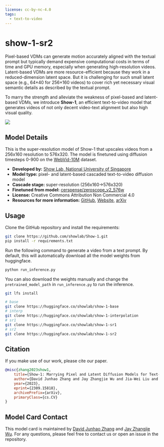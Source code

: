 ```yaml
---
license: cc-by-nc-4.0
tags: 
  - text-to-video
---
```


# show-1-sr2

Pixel-based VDMs can generate motion accurately aligned with the textual prompt but typically demand expensive computational costs in terms of time and GPU memory, especially when generating high-resolution videos. Latent-based VDMs are more resource-efficient because they work in a reduced-dimension latent space. But it is challenging for such small latent space (e.g., 64×40 for 256×160 videos) to cover rich yet necessary visual semantic details as described by the textual prompt. 

To marry the strength and alleviate the weakness of pixel-based and latent-based VDMs, we introduce **Show-1**, an efficient text-to-video model that generates videos of not only decent video-text alignment but also high visual quality.

![](https://showlab.github.io/Show-1/assets/images/method.png)

## Model Details

This is the super-resolution model of Show-1 that upscales videos from a 256x160 resolution to 576x320. The model is finetuned using diffusion timesteps 0-900 on the [WebVid-10M](https://maxbain.com/webvid-dataset/) dataset.

- **Developed by:** [Show Lab, National University of Singapore](https://sites.google.com/view/showlab/home?authuser=0)
- **Model type:** pixel- and latent-based cascaded text-to-video diffusion model
- **Cascade stage:** super-resolution (256x160->576x320)
- **Finetuned from model:** [cerspense/zeroscope_v2_576w](https://huggingface.co/cerspense/zeroscope_v2_576w)
- **License:** Creative Commons Attribution Non Commercial 4.0
- **Resources for more information:** [GitHub](https://github.com/showlab/Show-1), [Website](https://showlab.github.io/Show-1/), [arXiv](https://arxiv.org/abs/2309.15818)

## Usage

Clone the GitHub repository and install the requirements:

```bash
git clone https://github.com/showlab/Show-1.git
pip install -r requirements.txt
```

Run the following command to generate a video from a text prompt. By default, this will automatically download all the model weights from huggingface. 

```bash
python run_inference.py
```

You can also download the weights manually and change the `pretrained_model_path` in `run_inference.py` to run the inference. 

```bash
git lfs install

# base
git clone https://huggingface.co/showlab/show-1-base
# interp
git clone https://huggingface.co/showlab/show-1-interpolation
# sr1
git clone https://huggingface.co/showlab/show-1-sr1
# sr2
git clone https://huggingface.co/showlab/show-1-sr2

```

## Citation

If you make use of our work, please cite our paper.
```bibtex
@misc{zhang2023show1,
    title={Show-1: Marrying Pixel and Latent Diffusion Models for Text-to-Video Generation}, 
    author={David Junhao Zhang and Jay Zhangjie Wu and Jia-Wei Liu and Rui Zhao and Lingmin Ran and Yuchao Gu and Difei Gao and Mike Zheng Shou},
    year={2023},
    eprint={2309.15818},
    archivePrefix={arXiv},
    primaryClass={cs.CV}
}
```

## Model Card Contact

This model card is maintained by [David Junhao Zhang](https://junhaozhang98.github.io/) and [Jay Zhangjie Wu](https://jayzjwu.github.io/). For any questions, please feel free to contact us or open an issue in the repository.